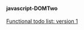 #### javascript-DOMTwo

[Functional todo list: version 1](https://adetoyebamise.github.io/hostrepo-for-DOMPractice/)
